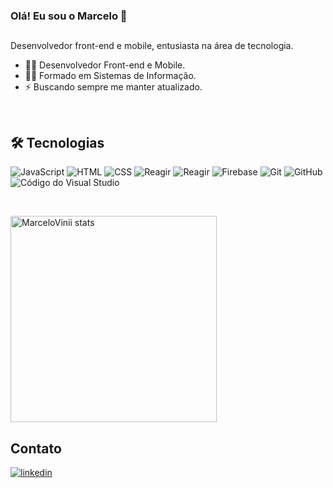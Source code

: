 ### Olá! Eu sou o Marcelo 👋
##

 Desenvolvedor front-end e mobile, entusiasta na área de tecnologia.
 
 - 👨‍💻 Desenvolvedor Front-end e Mobile.
 - :man_student: Formado em Sistemas de Informação.
 - ⚡ Buscando sempre me manter atualizado.

<br>

## 🛠  Tecnologias
![JavaScript](https://img.shields.io/badge/-JavaScript-05122A?style=flat&logo=javascript) 
![HTML](https://img.shields.io/badge/-HTML-05122A?style=flat&logo=HTML5) 
![CSS](https://img.shields.io/badge/-CSS-05122A?style=flat&logo=CSS3&logoColor=1572B6) 
![Reagir](https://img.shields.io/badge/-React-05122A?style=flat&logo=react) 
![Reagir](https://img.shields.io/badge/-Reactnative-05122A?style=flat&logo=react)
![Firebase](https://img.shields.io/badge/-Firebase-05122A?style=flat&logo=Firebase&logoColor=F4B728) 
![Git](https://img.shields.io/badge/-Git-05122A?style=flat&logo=git) 
![GitHub](https://img.shields.io/badge/-GitHub-05122A?style=flat&logo=github) 
![Código do Visual Studio](https://img.shields.io/badge/-Visual%20Studio%20Code-05122A?style=flat&logo=visual-studio-code&logoColor=007ACC)

<br>

<p align="esquerda">
<img width="330em" src="https://github-readme-stats.vercel.app/api/top-langs/?username=MarceloVinii&layout=compact&show_icons=true&theme=tokyonight" alt="MarceloVinii stats"/>

<br>

##  Contato

<a href="https://linkedin.com/in/marceloorosa" target="_blank">
  <img align="center" src="https://img.shields.io/badge/-marceloorosa-05122A?style=flat&logo=linkedin" alt="linkedin"/>
</a>
  
